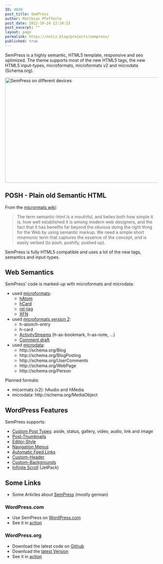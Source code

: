 ```yaml
---
ID: 4839
post_title: SemPress
author: Matthias Pfefferle
post_date: 2012-10-24 12:34:23
post_excerpt: ""
layout: page
permalink: https://notiz.blog/projects/sempress/
published: true
---
```

SemPress is a highly semantic, HTML5 template, responsive and seo optimized. The theme supports most of the new HTML5 tags, the new HTML5 input-types, microformats, microformats v2 and microdata (Schema.org).

<img src="http://notiz.blog/wp-content/uploads/2012/10/responsive-sempress-600x347.png" alt="SemPress on different devices" width="600" height="347" class="aligncenter size-large wp-image-5085" />

<h2>POSH - Plain old Semantic HTML</h2>

From the <a href="http://microformats.org/wiki/posh">micrormats wiki</a>:

<blockquote>
  <p>The term semantic-html is a mouthful, and belies both how simple it is, how well established it is among modern web designers, and the fact that it has benefits far beyond the obvious doing the right thing for the Web by using semantic markup. We need a simple short mnemonic term that captures the essence of the concept, and is easily verbed (to posh, poshify, poshed up).</p>
</blockquote>

SemPress is fully HTML5 compatible and uses a lot of the new tags, semantics and input-types.

<h2>Web Semantics</h2>

SemPress' code is marked-up with microformats and microdata:

<ul>
<li>used <a href="http://microformats.org/">microformats</a>:

<ul>
<li><a href="http://microformats.org/wiki/hatom">hAtom</a></li>
<li><a href="http://microformats.org/wiki/hcard">hCard</a></li>
<li><a href="http://microformats.org/wiki/rel-tag">rel-tag</a></li>
<li><a href="http://microformats.org/wiki/xfn">XFN</a></li>
</ul></li>
<li>used <a href="http://microformats.org/wiki/microformats-2">microformats version 2</a>:

<ul>
<li>h-atom/h-entry</li>
<li>h-card</li>
<li><a href="http://microformats.org/wiki/activity-streams">ActivityStreams</a> (h-as-bookmark, h-as-note, ...)</li>
<li><a href="http://microformats.org/wiki/comment-brainstorming#microformats2_h-feed_p-comments">Comment draft</a></li>
</ul></li>
<li>used <a href="http://www.whatwg.org/specs/web-apps/current-work/multipage/microdata.html">microdata</a>: 

<ul>
<li>http://schema.org/Blog</li>
<li>http://schema.org/BlogPosting</li>
<li>http://schema.org/UserComments</li>
<li>http://schema.org/WebPage</li>
<li>http://schema.org/Person</li>
</ul></li>
</ul>

Planned formats:

<ul>
<li>micormats (v2): hAudio and hMedia</li>
<li>microdata: http://schema.org/MediaObject</li>
</ul>

<h2>WordPress Features</h2>

SemPress supports:

<ul>
<li><a href="http://codex.wordpress.org/Post_Types">Custom Post Types</a>: aside, status, gallery, video, audio, link and image</li>
<li><a href="http://codex.wordpress.org/Post_Thumbnails">Post-Thumbnails</a></li>
<li><a href="http://codex.wordpress.org/Function_Reference/add_editor_style">Editor-Style</a></li>
<li><a href="http://codex.wordpress.org/Navigation_Menus">Navigation Menus</a></li>
<li><a href="http://codex.wordpress.org/Automatic_Feed_Links">Automatic Feed Links</a></li>
<li><a href="http://codex.wordpress.org/Custom_Headers">Custom-Header</a></li>
<li><a href="http://codex.wordpress.org/Custom_Backgrounds">Custom-Backgrounds</a></li>
<li><a href="http://jetpack.me/support/infinite-scroll/">Infinite Scroll</a> (JetPack)</li>
</ul>

<h2>Some Links</h2>

<ul>
<li>Some Articles about <a href="https://notiz.blog/tag/sempress">SemPress</a> (mostly german)</li>
</ul>

<h3>WordPress.com</h3>

<ul>
<li>Use SemPress on <a href="http://theme.wordpress.com/themes/sempress/">WordPress.com</a></li>
<li>See it in <a href="http://sempressdemo.wordpress.com">action</a></li>
</ul>

<h3>WordPress.org</h3>

<ul>
<li>Download the latest code on <a href="https://github.com/pfefferle/SemPress">Github</a></li>
<li>Download the <a href="http://wordpress.org/themes/sempress">latest Version</a></li>
<li>See it in <a href="http://wp-themes.com/sempress/">action</a></li>
</ul>